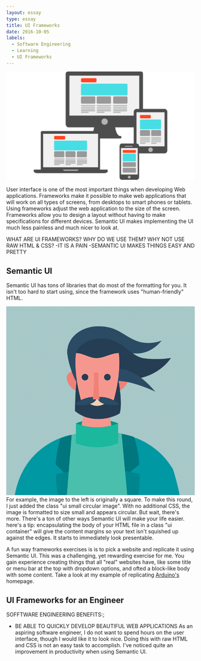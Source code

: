 ```yaml
---
layout: essay
type: essay
title: UI Frameworks
date: 2016-10-05
labels:
  - Software Engineering
  - Learning
  - UI Frameworks
---
```

<img class="ui medium floated rounded image" src="../images/ui.png">

User interface is one of the most important things when developing Web applications. Frameworks make it possible to make web applications that will work on all types of screens, from desktops to smart phones or tablets. Using frameworks adjust the web application to the size of the screen. Frameworks allow you to design a layout without having to make specifications for different devices.
Semantic UI makes implementing the UI much less painless and much nicer to look at. 

WHAT ARE UI FRAMEWORKS? 
WHY DO WE USE THEM? 
WHY NOT USE RAW HTML & CSS?
-IT IS A PAIN
-SEMANTIC UI MAKES THINGS EASY AND PRETTY
## Semantic UI
Semantic UI has tons of libraries that do most of the formatting for you. It isn't too hard to start using, since the framework uses "human-friendly" HTML. 


<img class= "ui small floated circular image" src="../images/semantic_profile.png">
For example, the image to the left is originally a square. To make this round, I just added the class "ui small circular image". With no additional CSS, the image is formatted to size small and appears circular.
But wait, there's more. There's a ton of other ways Semantic UI will make your life easier. here's a tip: encapsulating the body of your HTML file in a class "ui container" will give the content margins so your text isn't squished up against the edges. It starts to immediately look presentable. 

A fun way frameworks exercises is is to pick a website and replicate it using Semantic UI. This was a challenging, yet rewarding exercise for me. You gain experience creating things that all "real" websites have, like some title or menu bar at the top with dropdown options, and ofted a block-like body with some content. Take a look at my example of replicating <a href="https://www.arduino.cc/"> Arduino's</a> homepage.
## UI Frameworks for an Engineer
SOFFTWARE ENGINEERING BENEFITS:;
- BE ABLE TO QUICKLY DEVELOP BEAUTIFUL WEB APPLICATIONS 
As an aspiring software engineer, I do not want to spend hours on the user interface, though I would like it to look nice. Doing this with raw HTML and CSS is not an easy task to accomplish. I've noticed quite an improvement in productivity when using Semantic UI.
